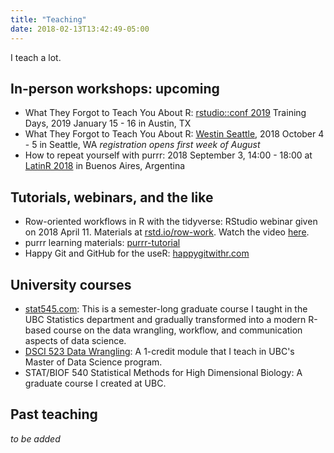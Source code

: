 ```yaml
---
title: "Teaching"
date: 2018-02-13T13:42:49-05:00
---
```


I teach a lot.

## In-person workshops: upcoming

  * What They Forgot to Teach You About R: [rstudio::conf 2019](https://www.rstudio.com/conference/) Training Days, 2019 January 15 - 16 in Austin, TX
  * What They Forgot to Teach You About R: [Westin Seattle](http://www.westinseattle.com/), 2018 October 4 - 5 in Seattle, WA *registration opens first week of August*
  * How to repeat yourself with purrr: 2018 September 3, 14:00 - 18:00 at [LatinR 2018](http://latin-r.com) in Buenos Aires, Argentina
  
## Tutorials, webinars, and the like

  * Row-oriented workflows in R with the tidyverse: RStudio webinar given on 2018 April 11. Materials at [rstd.io/row-work](https://rstd.io/row-work). Watch the video [here](https://www.rstudio.com/resources/webinars/thinking-inside-the-box-you-can-do-that-inside-a-data-frame/).
  * purrr learning materials: [purrr-tutorial](https://jennybc.github.io/purrr-tutorial/)
  * Happy Git and GitHub for the useR: [happygitwithr.com](http://happygitwithr.com)

## University courses

  * [stat545.com](http://stat545.com): This is a semester-long graduate course I taught in the UBC Statistics department and gradually transformed into a modern R-based course on the data wrangling, workflow, and communication aspects of data science.
  * [DSCI 523 Data Wrangling](https://ubc-mds.github.io/descriptions/): A 1-credit module that I teach in UBC's Master of Data Science program.
  * STAT/BIOF 540 Statistical Methods for High Dimensional Biology: A graduate course I created at UBC.

## Past teaching

*to be added*

